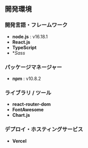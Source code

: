 ## 開発環境

### 開発言語・フレームワーク
- **node.js** : v16.18.1
- **React.js**
- **TypeScript**
- **Sass*

### パッケージマネージャー
- **npm** : v10.8.2

### ライブラリ / ツール
- **react-router-dom**
- **FontAwesome**
- **Chart.js**

### デプロイ・ホスティングサービス
- **Vercel**
